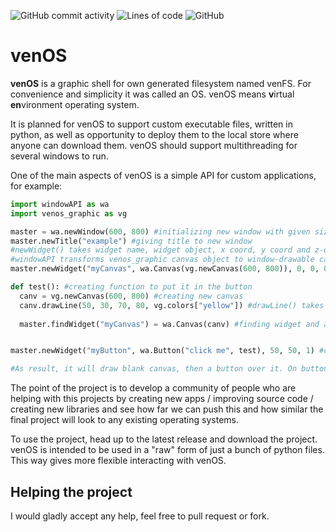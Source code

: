 ![GitHub commit activity](https://img.shields.io/github/commit-activity/w/Beriff/venOS?style=flat-square)
![Lines of code](https://img.shields.io/tokei/lines/github/Beriff/venOS?style=flat-square)
![GitHub](https://img.shields.io/github/license/Beriff/venOS?style=flat-square)

# venOS
**venOS** is a graphic shell for own generated filesystem named venFS. For convenience and simplicity it was called an OS. venOS means **v**irtual **en**vironment operating system.

It is planned for venOS to support custom executable files, written in python, as well as opportunity to deploy them to the local store where anyone can download them. venOS should support
multithreading for several windows to run.

One of the main aspects of venOS is a simple API for custom applications, for example:
```python
import windowAPI as wa
import venos_graphic as vg

master = wa.newWindow(600, 800) #initializing new window with given size
master.newTitle("example") #giving title to new window
#newWidget() takes widget name, widget object, x coord, y coord and z-order.
#windowAPI transforms venos_graphic canvas object to window-drawable canvas.
master.newWidget("myCanvas", wa.Canvas(vg.newCanvas(600, 800)), 0, 0, 0) 

def test(): #creating function to put it in the button
  canv = vg.newCanvas(600, 800) #creating new canvas
  canv.drawLine(50, 30, 70, 80, vg.colors["yellow"]) #drawLine() takes x1, y1, x2, y2, color
  
  master.findWidget("myCanvas") = wa.Canvas(canv) #finding widget and assigning new canvas to it


master.newWidget("myButton", wa.Button("click me", test), 50, 50, 1) #creating button widget

#As result, it will draw blank canvas, then a button over it. On button click, it will draw a yellow line.
```

The point of the project is to develop a community of people who are helping with this projects by creating new apps / improving source code / creating new libraries and see how far
we can push this and how similar the final project will look to any existing operating systems.

To use the project, head up to the latest release and download the project. venOS is intended to be used in a "raw" form of just a bunch of python files. This way gives more flexible interacting
with venOS.

## Helping the project
I would gladly accept any help, feel free to pull request or fork.
